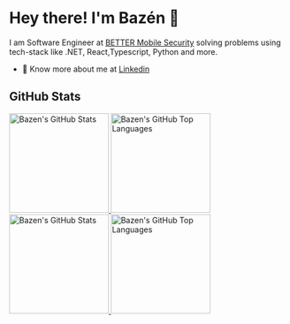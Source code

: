 # Hey there! I'm Bazén 👋

I am Software Engineer at [BETTER Mobile Security](https://www.better.mobi) solving problems using tech-stack like .NET, React,Typescript, Python and more.

- 👨 Know more about me at [Linkedin](https://www.linkedin.com/in/bazen-teklehaymanot-b0ba49137)
<!--
- ✍️ My personal [blog site](https://dev.to/bazenteklehaymanot)
-->
## GitHub Stats

<!-- <a href="https://github.com/bazen-teklehaymanot">
  <img height="180em" src="https://github-readme-stats.vercel.app/api?username=bazen-teklehaymanot&show_icons=true&theme=shades-of-purple&count_private=true" alt="Bazen's GitHub Stats" />
  
[![Bazen's GitHub stats-Dark](https://github-readme-stats.vercel.app/api?username=bazen-teklehaymanot&layout=compact&show_icons=true&theme=dark#gh-dark-mode-only)](https://github.com/bazen-teklehaymanot/github-readme-stats#gh-dark-mode-only)
[![Bazen's GitHub stats-Dark](https://github-readme-stats.vercel.app/api/top-langs/?username=bazen-teklehaymanot&layout=compact&hide=SCSS&show_icons=true&theme=dark#gh-dark-mode-only&layout=compact)](https://github.com/bazen-teklehaymanot/github-readme-stats#gh-dark-mode-only)


[![Bazen's GitHub stats-Light](https://github-readme-stats.vercel.app/api?username=bazen-teklehaymanot&show_icons=true&layout=compact&theme=default#gh-light-mode-only)](https://github.com/bazen-teklehaymanot/github-readme-stats#gh-light-mode-only)
[![Bazen's GitHub stats-Light](https://github-readme-stats.vercel.app/api/top-langs/?username=bazen-teklehaymanot&layout=compact&show_icons=true&hide=SCSS&theme=default#gh-light-mode-only)](https://github.com/bazen-teklehaymanot/github-readme-stats#gh-light-mode-only)

-->


<a href="https://github.com/bazen-teklehaymanot">
  <img height="180em" src="https://github-readme-stats.vercel.app/api?username=bazen-teklehaymanot&show_icons=true&layout=compact&theme=default#gh-light-mode-only" alt="Bazen's GitHub Stats" />
  <img height="180em" src="https://github-readme-stats.vercel.app/api/top-langs/?username=bazen-teklehaymanot&layout=compact&show_icons=true&hide=SCSS&theme=default#gh-light-mode-only" 
    alt="Bazen's GitHub Top Languages" />
</a>


<br/>


<a href="https://github.com/bazen-teklehaymanot">
  <img height="180em" src="https://github-readme-stats.vercel.app/api?username=bazen-teklehaymanot&layout=compact&show_icons=true&theme=dark#gh-dark-mode-only" alt="Bazen's GitHub Stats" />
  <img height="180em" src="https://github-readme-stats.vercel.app/api/top-langs/?username=bazen-teklehaymanot&layout=compact&hide=SCSS&show_icons=true&theme=dark#gh-dark-mode-only&layout=compact" 
    alt="Bazen's GitHub Top Languages" />
</a>
<!--   <img height="180em" src="https://github-readme-stats.vercel.app/api/top-langs/?username=bazen-teklehaymanot&theme=shades-of-purple&layout=compact&hide=SCSS" alt="Bazén GitHub Top Languages" /> -->
  

<!--   
<img height="180em" src="https://github-readme-stats.vercel.app/api/top-langs/?username=bazen-teklehaymanot&theme=shades-of-purple&layout=compact&hide=SCSS" alt="Bazén GitHub Top Languages" /> -->
  
  
  
</a>
